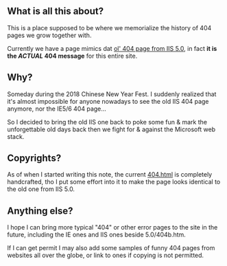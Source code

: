 ## What is all this about?
This is a place supposed to be where we memorialize the history of 404 pages we grow together with.

Currently we have a page mimics dat [ol' 404 page from IIS 5.0](404), in fact **it is the *ACTUAL* 404 message** for this entire site.

## Why?
Someday during the 2018 Chinese New Year Fest. I suddenly realized that it's almost impossible for anyone nowadays to see the old IIS 404 page anymore, nor the IE5/6 404 page...

So I decided to bring the old IIS one back to poke some fun & mark the unforgettable old days back then we fight for & against the Microsoft web stack.

## Copyrights?
As of when I started writing this note, the current [404.html](404.html) is completely handcrafted, tho I put some effort into it to make the page looks identical to the old one from IIS 5.0.

## Anything else?
I hope I can bring more typical "404" or other error pages to the site in the future, including the IE ones and IIS ones beside 5.0/404b.htm.

If I can get permit I may also add some samples of funny 404 pages from websites all over the globe, or link to ones if copying is not permitted.
